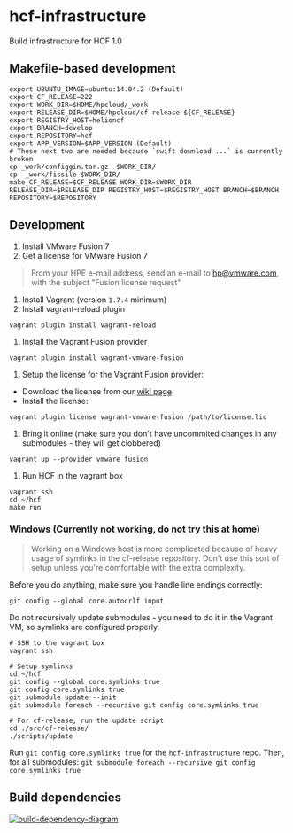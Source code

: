 # hcf-infrastructure

Build infrastructure for HCF 1.0

## Makefile-based development

```
export UBUNTU_IMAGE=ubuntu:14.04.2 (Default)
export CF_RELEASE=222
export WORK_DIR=$HOME/hpcloud/_work
export RELEASE_DIR=$HOME/hpcloud/cf-release-${CF_RELEASE}
export REGISTRY_HOST=helioncf
export BRANCH=develop
export REPOSITORY=hcf
export APP_VERSION=$APP_VERSION (Default)
# These next two are needed because `swift download ...` is currently broken
cp _work/configgin.tar.gz  $WORK_DIR/
cp  _work/fissile $WORK_DIR/
make CF_RELEASE=$CF_RELEASE WORK_DIR=$WORK_DIR RELEASE_DIR=$RELEASE_DIR REGISTRY_HOST=$REGISTRY_HOST BRANCH=$BRANCH REPOSITORY=$REPOSITORY 
```

## Development

1. Install VMware Fusion 7
1. Get a license for VMware Fusion 7
 > From your HPE e-mail address, send an e-mail to hp@vmware.com,
 > with the subject "Fusion license request"

1. Install Vagrant (version `1.7.4` minimum)
1. Install vagrant-reload plugin
 ```
 vagrant plugin install vagrant-reload
 ```

1. Install the Vagrant Fusion provider
 ```
 vagrant plugin install vagrant-vmware-fusion
 ```

1. Setup the license for the Vagrant Fusion provider:
 - Download the license from our [wiki page](https://wiki.hpcloud.net/display/paas/MacBook+Laptop+and+License+Tracking#MacBookLaptopandLicenseTracking-VagrantFusionPlug-InLicense)
 - Install the license:
 ```
 vagrant plugin license vagrant-vmware-fusion /path/to/license.lic
 ```

1. Bring it online (make sure you don't have uncommited changes in any submodules - they will get clobbered)
 ```
 vagrant up --provider vmware_fusion
 ```

1. Run HCF in the vagrant box
 ```
 vagrant ssh
 cd ~/hcf
 make run
 ```

### Windows (Currently not working, do not try this at home)

> Working on a Windows host is more complicated because of heavy usage of symlinks
> in the cf-release repository.
> Don't use this sort of setup unless you're comfortable with the extra complexity.

Before you do anything, make sure you handle line endings correctly:

```
git config --global core.autocrlf input
```

Do not recursively update submodules - you need to do it in the Vagrant VM,
so symlinks are configured properly.

```
# SSH to the vagrant box
vagrant ssh

# Setup symlinks
cd ~/hcf
git config --global core.symlinks true
git config core.symlinks true
git submodule update --init
git submodule foreach --recursive git config core.symlinks true

# For cf-release, run the update script
cd ./src/cf-release/
./scripts/update
```

Run `git config core.symlinks true` for the `hcf-infrastructure` repo.
Then, for all submodules: `git submodule foreach --recursive git config core.symlinks true`

## Build dependencies

[![build-dependency-diagram](https://docs.google.com/drawings/d/130BRY-lElCWVEczOg4VtMGUSiGgJj8GBBw9Va5B-vLg/export/png)](https://docs.google.com/drawings/d/130BRY-lElCWVEczOg4VtMGUSiGgJj8GBBw9Va5B-vLg/edit?usp=sharing)
